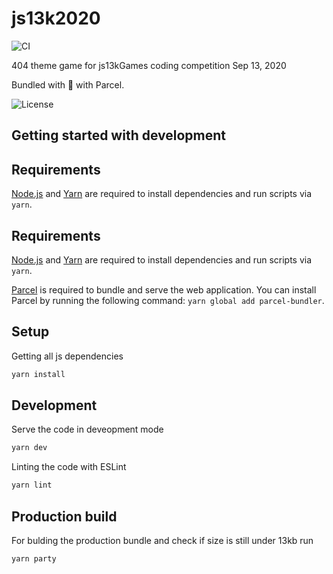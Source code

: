 # js13k2020

![CI](https://github.com/ByteDecoder/js13k2020/workflows/CI/badge.svg)

404 theme game for js13kGames coding competition Sep 13, 2020

Bundled with 🖤 with Parcel.

![License](https://img.shields.io/badge/license-MIT-green)

## Getting started with development

## Requirements

[Node.js](https://nodejs.org) and [Yarn](https://yarnpkg.com/) are required to install dependencies and run scripts via `yarn`.

## Requirements

[Node.js](https://nodejs.org) and [Yarn](https://yarnpkg.com/) are required to install dependencies and run scripts via `yarn`.

[Parcel](https://parceljs.org/getting_started.html) is required to bundle and serve the web application. You can install Parcel by running the following command: `yarn global add parcel-bundler`.

## Setup 

Getting all js dependencies

```bash
yarn install
```

## Development 

Serve the code in deveopment mode

```bash
yarn dev
```

Linting the code with ESLint

```bash
yarn lint
```

## Production build

For bulding the production bundle and check if size is still under 13kb run

```bash
yarn party
```


